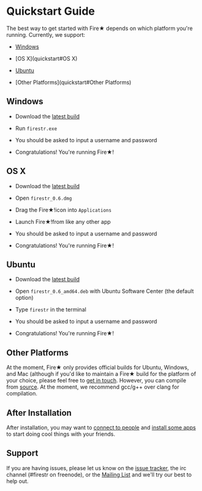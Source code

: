Quickstart Guide
================

The best way to get started with Fire★ depends on which platform you're running.  Currently, we support:

  * [Windows](quickstart#Windows)

  * [OS X](quickstart#OS X)

  * [Ubuntu](quickstart#Ubuntu)

  * [Other Platforms](quickstart#Other Platforms)

Windows
-------

  * Download the [latest build](http://mempko.com/firestr/build/0.6/firestr_0.6_win64.zip)

  * Run `firestr.exe`

  * You should be asked to input a username and password

  * Congratulations! You're running Fire★!

OS X
----

  * Download the [latest build](http://mempko.com/firestr/build/0.6/firestr_0.6.dmg)

  * Open `firestr_0.6.dmg`

  * Drag the Fire★!icon into `Applications`

  * Launch Fire★!from like any other app

  * You should be asked to input a username and password

  * Congratulations! You're running Fire★!

Ubuntu
------

  * Download the [latest build](http://mempko.com/firestr/build/0.6/firestr_0.6_amd64.deb)

  * Open `firestr_0.6_amd64.deb` with Ubuntu Software Center (the default option)

  * Type `firestr` in the terminal

  * You should be asked to input a username and password

  * Congratulations! You're running Fire★!


Other Platforms
---------------

At the moment, Fire★ only provides official builds for Ubuntu, Windows, and Mac (although if you'd like to maintain a Fire★ build for the platform of your choice, please feel free to [get in touch](quickstart#support).  However, you can compile from [source](https://github.com/mempko/firestr).  At the moment, we recommend gcc/g++ over clang for compilation.

After Installation
------------------

After installation, you may want to [connect to people](connecting.md) and [install some apps](installing_apps.md) 
to start doing cool things with your friends.

Support
-------

If you are having issues, please let us know on the [issue tracker](https://github.com/mempko/firestr/issues), the irc channel (#firestr on freenode), or the [Mailing List](mailto:firestr@librelist.com) and we'll try our best to help out.
